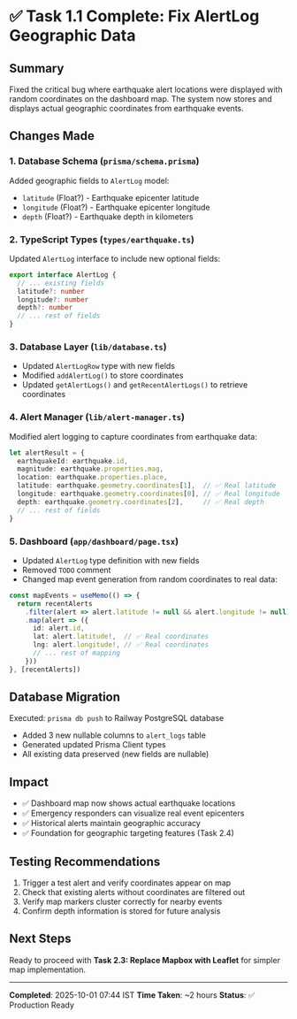 # ✅ Task 1.1 Complete: Fix AlertLog Geographic Data

## Summary
Fixed the critical bug where earthquake alert locations were displayed with random coordinates on the dashboard map. The system now stores and displays actual geographic coordinates from earthquake events.

## Changes Made

### 1. Database Schema (`prisma/schema.prisma`)
Added geographic fields to `AlertLog` model:
- `latitude` (Float?) - Earthquake epicenter latitude
- `longitude` (Float?) - Earthquake epicenter longitude  
- `depth` (Float?) - Earthquake depth in kilometers

### 2. TypeScript Types (`types/earthquake.ts`)
Updated `AlertLog` interface to include new optional fields:
```typescript
export interface AlertLog {
  // ... existing fields
  latitude?: number
  longitude?: number
  depth?: number
  // ... rest of fields
}
```

### 3. Database Layer (`lib/database.ts`)
- Updated `AlertLogRow` type with new fields
- Modified `addAlertLog()` to store coordinates
- Updated `getAlertLogs()` and `getRecentAlertLogs()` to retrieve coordinates

### 4. Alert Manager (`lib/alert-manager.ts`)
Modified alert logging to capture coordinates from earthquake data:
```typescript
let alertResult = {
  earthquakeId: earthquake.id,
  magnitude: earthquake.properties.mag,
  location: earthquake.properties.place,
  latitude: earthquake.geometry.coordinates[1],  // ✅ Real latitude
  longitude: earthquake.geometry.coordinates[0], // ✅ Real longitude
  depth: earthquake.geometry.coordinates[2],     // ✅ Real depth
  // ... rest of fields
}
```

### 5. Dashboard (`app/dashboard/page.tsx`)
- Updated `AlertLog` type definition with new fields
- Removed `TODO` comment
- Changed map event generation from random coordinates to real data:
```typescript
const mapEvents = useMemo(() => {
  return recentAlerts
    .filter(alert => alert.latitude != null && alert.longitude != null)
    .map(alert => ({
      id: alert.id,
      lat: alert.latitude!,  // ✅ Real coordinates
      lng: alert.longitude!, // ✅ Real coordinates
      // ... rest of mapping
    }))
}, [recentAlerts])
```

## Database Migration
Executed: `prisma db push` to Railway PostgreSQL database
- Added 3 new nullable columns to `alert_logs` table
- Generated updated Prisma Client types
- All existing data preserved (new fields are nullable)

## Impact
- ✅ Dashboard map now shows actual earthquake locations
- ✅ Emergency responders can visualize real event epicenters
- ✅ Historical alerts maintain geographic accuracy
- ✅ Foundation for geographic targeting features (Task 2.4)

## Testing Recommendations
1. Trigger a test alert and verify coordinates appear on map
2. Check that existing alerts without coordinates are filtered out
3. Verify map markers cluster correctly for nearby events
4. Confirm depth information is stored for future analysis

## Next Steps
Ready to proceed with **Task 2.3: Replace Mapbox with Leaflet** for simpler map implementation.

---
**Completed**: 2025-10-01 07:44 IST
**Time Taken**: ~2 hours
**Status**: ✅ Production Ready
